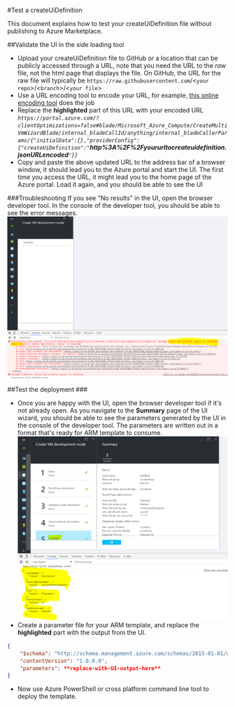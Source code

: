 #Test a createUiDefinition

This document explains how to test your createUiDefinition file without publishing to Azure Marketplace.
 
##Validate the UI in the side loading tool

- Upload your createUiDefinition file to GitHub or a location that can be publicly accessed through a URL, note that you need the URL to the *raw* file, not the html page that displays the file.  On GitHub, the URL for the raw file will typically be `https://raw.githubusercontent.com`/<`your repo`\>/<`branch`\>/<`your file`\> 
- Use a URL encoding tool to encode your URL, for example, [this online encoding tool](http://meyerweb.com/eric/tools/dencoder/) does the job
- Replace the **highlighted** part of this URL with your encoded URL *`https://portal.azure.com/?clientOptimizations=false#blade/Microsoft_Azure_Compute/CreateMultiVmWizardBlade/internal_bladeCallId/anything/internal_bladeCallerParams/{"initialData":{},"providerConfig":{"createUiDefinition":"`<strong>http%3A%2F%2Fyoururltocreateuidefinition.jsonURLencoded</strong>`"}}`*
- Copy and paste the above updated URL to the address bar of a browser window, it should lead you to the Azure portal and start the UI. The first time you access the URL, it might lead you to the home page of the Azure portal.  Load it again, and you should be able to see the UI

###Troubleshooting
If you see "No results" in the UI, open the browser developer tool.  In the console of the developer tool, you should be able to see the error messages. 
![Alt text](/CreateUiDefinition/images/troubleshoot.PNG?raw=true "troubleshoot in developer tool") 

##Test the deployment  ###

- Once you are happy with the UI, open the browser developer tool if it's not already open.  As you navigate to the **Summary** page of the UI wizard, you should be able to see the parameters generated by the UI in the console of the developer tool.  The parameters are written out in a format that's ready for ARM template to consume.   
![Alt text](/CreateUiDefinition/images/output.PNG?raw=true "parameter output from UI") 
- Create a parameter file for your ARM template, and replace the **highlighted** part with the output from the UI. 
```json
{
    "$schema": "http://schema.management.azure.com/schemas/2015-01-01/deploymentParameters.json#",
    "contentVersion": "1.0.0.0",
    "parameters": **replace-with-UI-output-here**
}
```
- Now use Azure PowerShell or cross platform command line tool to deploy the template. 

